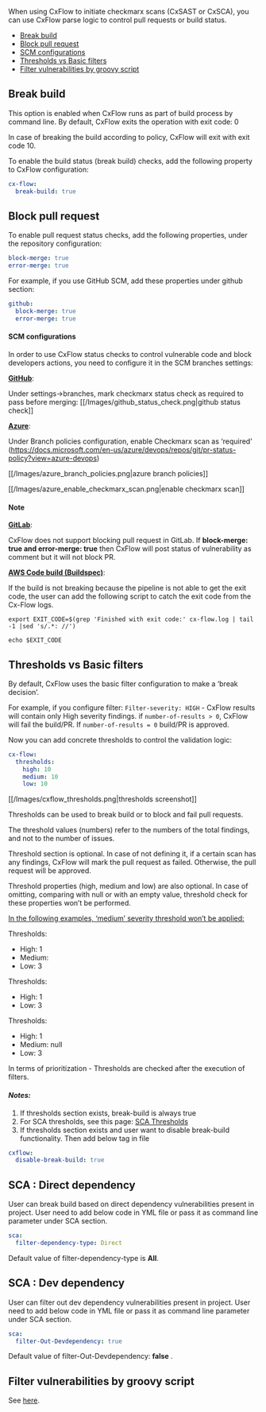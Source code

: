 When using CxFlow to initiate checkmarx scans (CxSAST or CxSCA), you can use CxFlow parse logic to control pull requests or build status.

* [Break build](#breakbuild)
* [Block pull request](#blockpullrequest)
* [SCM configurations](#scmconfigurations)
* [Thresholds vs Basic filters](#thresholds)
* [Filter vulnerabilities by groovy script](#filterbygroovyscript)

## <a name="breakbuild">Break build</a>
This option is enabled when CxFlow runs as part of build process by command line. By default, CxFlow exits the operation with exit code: 0

In case of breaking the build according to policy, CxFlow will exit with exit code 10.

To enable the build status (break build) checks, add the following property to CxFlow configuration:
```yaml
cx-flow:
  break-build: true
```

## <a name="blockpullrequest">Block pull request</a>
To enable pull request status checks, add the following properties, under the repository configuration:
```yaml
block-merge: true
error-merge: true
```

For example, if you use GitHub SCM, add these properties under github section:
```yaml
github:
  block-merge: true
  error-merge: true
```

#### <a name="scmconfigurations">SCM configurations</a>

In order to use CxFlow status checks to control vulnerable code and block developers actions, you need to configure it in the SCM branches settings:

<u>**GitHub**</u>:

Under settings->branches, mark checkmarx status check as required to pass before merging:
[[/Images/github_status_check.png|github status check]]

<u>**Azure**</u>:

Under Branch policies configuration, enable Checkmarx scan as ‘required’ (https://docs.microsoft.com/en-us/azure/devops/repos/git/pr-status-policy?view=azure-devops)

[[/Images/azure_branch_policies.png|azure branch policies]]

[[/Images/azure_enable_checkmarx_scan.png|enable checkmarx scan]]


#### <a name="note">Note</a>

<u>**GitLab**</u>:

CxFlow does not support blocking pull request in GitLab. If **block-merge: true and error-merge: true** then CxFlow will post status of vulnerability as comment but it will not block PR.

<u>**AWS Code build (Buildspec)**</u>:

If the build is not breaking because the pipeline is not able to get the exit code, the user can add the following script to catch the exit code from the Cx-Flow logs.
```****
export EXIT_CODE=$(grep 'Finished with exit code:' cx-flow.log | tail -1 |sed 's/.*: //')

echo $EXIT_CODE
```

## <a name="thresholds">Thresholds vs Basic filters</a>

By default, CxFlow uses the basic filter configuration to make a ‘break decision’.

For example, if you configure filter:  ```Filter-severity: HIGH``` - CxFlow results will contain only High severity findings. if ```number-of-results > 0```,  CxFlow will fail the build/PR. If  ```number-of-results = 0``` build/PR is approved.

Now you can add concrete thresholds to control the validation logic:
```yaml
cx-flow:
  thresholds:
    high: 10
    medium: 10
    low: 10
```

[[/Images/cxflow_thresholds.png|thresholds screenshot]]

Thresholds can be used to break build or to block and fail pull requests.

The threshold values (numbers) refer to the numbers of the total findings, and not to the number of issues.

Threshold section is optional. In case of not defining it, if a certain scan has any findings, CxFlow will mark the pull request as failed. Otherwise, the pull request will be approved.

Threshold properties (high, medium and low) are also optional. In case of omitting, comparing with null or with an empty value, threshold check for these properties won’t be performed.

<u>In the following examples, ‘medium’ severity threshold won’t be applied:</u>

Thresholds:
* High: 1
* Medium:
* Low: 3

Thresholds:
* High: 1
* Low: 3

Thresholds:
* High: 1
* Medium: null
* Low: 3

In terms of prioritization - Thresholds are checked after the execution of filters.

#### *Notes:*

1. If thresholds section exists, break-build is always true
2. For SCA thresholds, see this page: [SCA Thresholds](https://github.com/checkmarx-ltd/cx-flow/wiki/CxSCA-Integration#thresholds)
3. If thresholds section exists and user want to disable break-build functionality. Then add below tag in file

```yaml
cxflow:
  disable-break-build: true
```

## <a name="directdependency">SCA : Direct dependency </a>
User can break build based on direct dependency vulnerabilities present in project. User need to add below code in YML file or pass it as command line parameter under SCA section.

```yaml
sca:
  filter-dependency-type: Direct
```
Default value of filter-dependency-type is **All**.

## <a name="directdependency">SCA : Dev dependency</a>
User can filter out dev dependency vulnerabilities present in project. User need to add below code in YML file or pass it as command line parameter under SCA section.

```yaml
sca:
  filter-Out-Devdependency: true
```
Default value of filter-Out-Devdependency: **false** .



## <a name="filterbygroovyscript">Filter vulnerabilities by groovy script</a>
See [here](https://github.com/checkmarx-ltd/cx-flow/wiki/Work-with-external-scripts#use-a-script-to-filter-findings).

